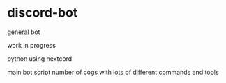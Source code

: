 # discord-bot
general bot

work in progress

python using nextcord

main bot script
number of cogs with lots of different commands and tools
